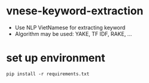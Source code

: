 # vnese-keyword-extraction

- Use NLP VietNamese for extracting keyword
- Algorithm may be used: YAKE, TF IDF, RAKE, ...

# set up environment

`pip install -r requirements.txt`
